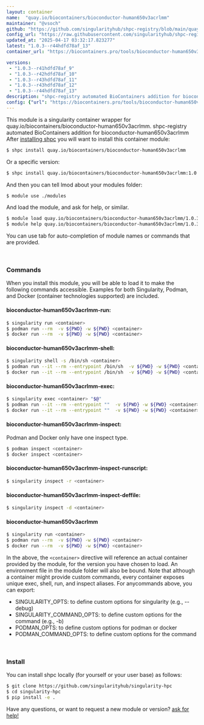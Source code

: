 ```yaml
---
layout: container
name:  "quay.io/biocontainers/bioconductor-human650v3acrlmm"
maintainer: "@vsoch"
github: "https://github.com/singularityhub/shpc-registry/blob/main/quay.io/biocontainers/bioconductor-human650v3acrlmm/container.yaml"
config_url: "https://raw.githubusercontent.com/singularityhub/shpc-registry/main/quay.io/biocontainers/bioconductor-human650v3acrlmm/container.yaml"
updated_at: "2025-04-17 03:32:17.823277"
latest: "1.0.3--r44hdfd78af_13"
container_url: "https://biocontainers.pro/tools/bioconductor-human650v3acrlmm"

versions:
 - "1.0.3--r41hdfd78af_9"
 - "1.0.3--r42hdfd78af_10"
 - "1.0.3--r43hdfd78af_11"
 - "1.0.3--r43hdfd78af_12"
 - "1.0.3--r44hdfd78af_13"
description: "shpc-registry automated BioContainers addition for bioconductor-human650v3acrlmm"
config: {"url": "https://biocontainers.pro/tools/bioconductor-human650v3acrlmm", "maintainer": "@vsoch", "description": "shpc-registry automated BioContainers addition for bioconductor-human650v3acrlmm", "latest": {"1.0.3--r44hdfd78af_13": "sha256:a21a485d91db60ec6f5ff31c823fa7ad9dc14ee99a8a1d310fd427ec31bacd90"}, "tags": {"1.0.3--r41hdfd78af_9": "sha256:bfc7f464044b57c539d5682c61c859963fe13e897c92e128b934f5773cc266da", "1.0.3--r42hdfd78af_10": "sha256:cd37ee24ec3994ca4d6a3e952289cf5b513c5a5c8d280c58c6e2c36fac90a0c2", "1.0.3--r43hdfd78af_11": "sha256:7cae0d7dfda3a1b13c1dc41710dcca8f529dbf7c9378afe6cbb68f6d7cf415b6", "1.0.3--r43hdfd78af_12": "sha256:6c03ec6caa8369082e5596c870e226f28d1c919f3a52d9de66338705a71717e3", "1.0.3--r44hdfd78af_13": "sha256:a21a485d91db60ec6f5ff31c823fa7ad9dc14ee99a8a1d310fd427ec31bacd90"}, "docker": "quay.io/biocontainers/bioconductor-human650v3acrlmm"}
---
```


This module is a singularity container wrapper for quay.io/biocontainers/bioconductor-human650v3acrlmm.
shpc-registry automated BioContainers addition for bioconductor-human650v3acrlmm
After [installing shpc](#install) you will want to install this container module:


```bash
$ shpc install quay.io/biocontainers/bioconductor-human650v3acrlmm
```

Or a specific version:

```bash
$ shpc install quay.io/biocontainers/bioconductor-human650v3acrlmm:1.0.3--r44hdfd78af_13
```

And then you can tell lmod about your modules folder:

```bash
$ module use ./modules
```

And load the module, and ask for help, or similar.

```bash
$ module load quay.io/biocontainers/bioconductor-human650v3acrlmm/1.0.3--r44hdfd78af_13
$ module help quay.io/biocontainers/bioconductor-human650v3acrlmm/1.0.3--r44hdfd78af_13
```

You can use tab for auto-completion of module names or commands that are provided.

<br>

### Commands

When you install this module, you will be able to load it to make the following commands accessible.
Examples for both Singularity, Podman, and Docker (container technologies supported) are included.

#### bioconductor-human650v3acrlmm-run:

```bash
$ singularity run <container>
$ podman run --rm  -v ${PWD} -w ${PWD} <container>
$ docker run --rm  -v ${PWD} -w ${PWD} <container>
```

#### bioconductor-human650v3acrlmm-shell:

```bash
$ singularity shell -s /bin/sh <container>
$ podman run --it --rm --entrypoint /bin/sh  -v ${PWD} -w ${PWD} <container>
$ docker run --it --rm --entrypoint /bin/sh  -v ${PWD} -w ${PWD} <container>
```

#### bioconductor-human650v3acrlmm-exec:

```bash
$ singularity exec <container> "$@"
$ podman run --it --rm --entrypoint ""  -v ${PWD} -w ${PWD} <container> "$@"
$ docker run --it --rm --entrypoint ""  -v ${PWD} -w ${PWD} <container> "$@"
```

#### bioconductor-human650v3acrlmm-inspect:

Podman and Docker only have one inspect type.

```bash
$ podman inspect <container>
$ docker inspect <container>
```

#### bioconductor-human650v3acrlmm-inspect-runscript:

```bash
$ singularity inspect -r <container>
```

#### bioconductor-human650v3acrlmm-inspect-deffile:

```bash
$ singularity inspect -d <container>
```



#### bioconductor-human650v3acrlmm

```bash
$ singularity run <container>
$ podman run --rm  -v ${PWD} -w ${PWD} <container>
$ docker run --rm  -v ${PWD} -w ${PWD} <container>
```


In the above, the `<container>` directive will reference an actual container provided
by the module, for the version you have chosen to load. An environment file in the
module folder will also be bound. Note that although a container
might provide custom commands, every container exposes unique exec, shell, run, and
inspect aliases. For anycommands above, you can export:

 - SINGULARITY_OPTS: to define custom options for singularity (e.g., --debug)
 - SINGULARITY_COMMAND_OPTS: to define custom options for the command (e.g., -b)
 - PODMAN_OPTS: to define custom options for podman or docker
 - PODMAN_COMMAND_OPTS: to define custom options for the command

<br>

### Install

You can install shpc locally (for yourself or your user base) as follows:

```bash
$ git clone https://github.com/singularityhub/singularity-hpc
$ cd singularity-hpc
$ pip install -e .
```

Have any questions, or want to request a new module or version? [ask for help!](https://github.com/singularityhub/singularity-hpc/issues)